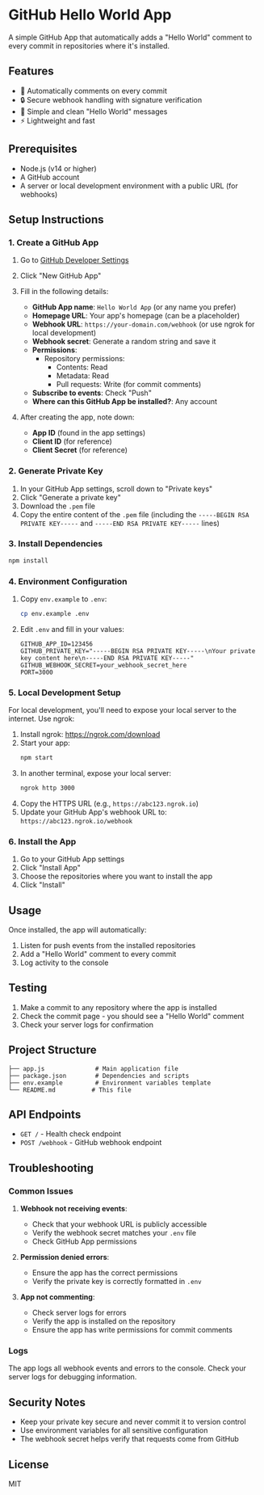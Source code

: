 # GitHub Hello World App

A simple GitHub App that automatically adds a "Hello World" comment to every commit in repositories where it's installed.

## Features

- 🚀 Automatically comments on every commit
- 🔒 Secure webhook handling with signature verification
- 📝 Simple and clean "Hello World" messages
- ⚡ Lightweight and fast

## Prerequisites

- Node.js (v14 or higher)
- A GitHub account
- A server or local development environment with a public URL (for webhooks)

## Setup Instructions

### 1. Create a GitHub App

1. Go to [GitHub Developer Settings](https://github.com/settings/apps)
2. Click "New GitHub App"
3. Fill in the following details:
   - **GitHub App name**: `Hello World App` (or any name you prefer)
   - **Homepage URL**: Your app's homepage (can be a placeholder)
   - **Webhook URL**: `https://your-domain.com/webhook` (or use ngrok for local development)
   - **Webhook secret**: Generate a random string and save it
   - **Permissions**:
     - Repository permissions:
       - Contents: Read
       - Metadata: Read
       - Pull requests: Write (for commit comments)
   - **Subscribe to events**: Check "Push"
   - **Where can this GitHub App be installed?**: Any account

4. After creating the app, note down:
   - **App ID** (found in the app settings)
   - **Client ID** (for reference)
   - **Client Secret** (for reference)

### 2. Generate Private Key

1. In your GitHub App settings, scroll down to "Private keys"
2. Click "Generate a private key"
3. Download the `.pem` file
4. Copy the entire content of the `.pem` file (including the `-----BEGIN RSA PRIVATE KEY-----` and `-----END RSA PRIVATE KEY-----` lines)

### 3. Install Dependencies

```bash
npm install
```

### 4. Environment Configuration

1. Copy `env.example` to `.env`:
   ```bash
   cp env.example .env
   ```

2. Edit `.env` and fill in your values:
   ```env
   GITHUB_APP_ID=123456
   GITHUB_PRIVATE_KEY="-----BEGIN RSA PRIVATE KEY-----\nYour private key content here\n-----END RSA PRIVATE KEY-----"
   GITHUB_WEBHOOK_SECRET=your_webhook_secret_here
   PORT=3000
   ```

### 5. Local Development Setup

For local development, you'll need to expose your local server to the internet. Use ngrok:

1. Install ngrok: https://ngrok.com/download
2. Start your app:
   ```bash
   npm start
   ```
3. In another terminal, expose your local server:
   ```bash
   ngrok http 3000
   ```
4. Copy the HTTPS URL (e.g., `https://abc123.ngrok.io`)
5. Update your GitHub App's webhook URL to: `https://abc123.ngrok.io/webhook`

### 6. Install the App

1. Go to your GitHub App settings
2. Click "Install App"
3. Choose the repositories where you want to install the app
4. Click "Install"

## Usage

Once installed, the app will automatically:

1. Listen for push events from the installed repositories
2. Add a "Hello World" comment to every commit
3. Log activity to the console

## Testing

1. Make a commit to any repository where the app is installed
2. Check the commit page - you should see a "Hello World" comment
3. Check your server logs for confirmation

## Project Structure

```
├── app.js              # Main application file
├── package.json        # Dependencies and scripts
├── env.example         # Environment variables template
└── README.md          # This file
```

## API Endpoints

- `GET /` - Health check endpoint
- `POST /webhook` - GitHub webhook endpoint

## Troubleshooting

### Common Issues

1. **Webhook not receiving events**:
   - Check that your webhook URL is publicly accessible
   - Verify the webhook secret matches your `.env` file
   - Check GitHub App permissions

2. **Permission denied errors**:
   - Ensure the app has the correct permissions
   - Verify the private key is correctly formatted in `.env`

3. **App not commenting**:
   - Check server logs for errors
   - Verify the app is installed on the repository
   - Ensure the app has write permissions for commit comments

### Logs

The app logs all webhook events and errors to the console. Check your server logs for debugging information.

## Security Notes

- Keep your private key secure and never commit it to version control
- Use environment variables for all sensitive configuration
- The webhook secret helps verify that requests come from GitHub

## License

MIT
